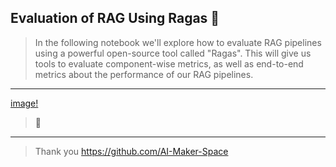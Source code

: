 ## Evaluation of RAG Using Ragas 📖
> In the following notebook we'll explore how to evaluate RAG pipelines using a powerful open-source tool called "Ragas".
> This will give us tools to evaluate component-wise metrics, as well as end-to-end metrics about the performance of our RAG pipelines.
-----
[image!]("https://github.com/katgaw/llm_week4_day2/blob/main/screenshot.jpg")
> 💯
----- 
> Thank you https://github.com/AI-Maker-Space
